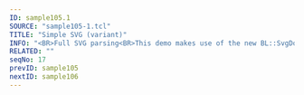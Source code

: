 ```yaml
---
ID: sample105.1
SOURCE: "sample105-1.tcl"
TITLE: "Simple SVG (variant)"
INFO: "<BR>Full SVG parsing<BR>This demo makes use of the new BL::SvgDoc class.."
RELATED: ""
seqNo: 17
prevID: sample105
nextID: sample106
---
```

